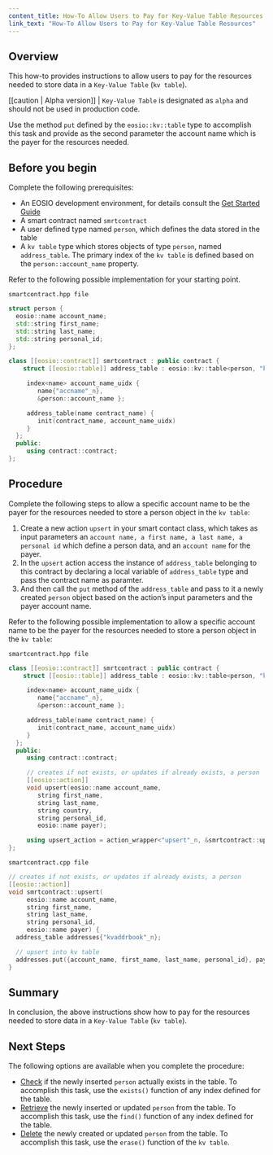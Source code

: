 ```yaml
---
content_title: How-To Allow Users to Pay for Key-Value Table Resources
link_text: "How-To Allow Users to Pay for Key-Value Table Resources"
---
```


## Overview

This how-to provides instructions to allow users to pay for the resources needed to store data in a `Key-Value Table` (`kv table`).

[[caution | Alpha version]]
| `Key-Value Table` is designated as `alpha` and should not be used in production code.

Use the method `put` defined by the `eosio::kv::table` type to accomplish this task and provide as the second parameter the account name which is the payer for the resources needed.

## Before you begin

Complete the following prerequisites:

* An EOSIO development environment, for details consult the [Get Started Guide](https://developers.eos.io/welcome/latest/getting-started-guide/index)
* A smart contract named `smrtcontract`
* A user defined type named `person`, which defines the data stored in the table
* A `kv table` type which stores objects of type `person`, named `address_table`. The primary index of the `kv table` is defined based on the `person::account_name` property.

Refer to the following possible implementation for your starting point.

`smartcontract.hpp file`

```cpp
struct person {
  eosio::name account_name;
  std::string first_name;
  std::string last_name;
  std::string personal_id;
};

class [[eosio::contract]] smrtcontract : public contract {
    struct [[eosio::table]] address_table : eosio::kv::table<person, "kvaddrbook"_n> {

     index<name> account_name_uidx {
        name{"accname"_n},
        &person::account_name };

     address_table(name contract_name) {
        init(contract_name, account_name_uidx)
     }
  };
  public:
     using contract::contract;
};
```

## Procedure

Complete the following steps to allow a specific account name to be the payer for the resources needed to store a person object in the `kv table`:

1. Create a new action `upsert` in your smart contact class, which takes as input parameters an `account name, a first name, a last name, a personal id` which define a person data, and an `account name` for the payer.
2. In the `upsert` action access the instance of `address_table` belonging to this contract by declaring a local variable of `address_table` type and pass the contract name as paramter.
3. And then call the `put` method of the `address_table` and pass to it a newly created `person` object based on the action’s input parameters and the payer account name.

Refer to the following possible implementation to allow a specific account name to be the payer for the resources needed to store a person object in the `kv table`:

`smartcontract.hpp file`

```cpp
class [[eosio::contract]] smrtcontract : public contract {
    struct [[eosio::table]] address_table : eosio::kv::table<person, "kvaddrbook"_n> {

     index<name> account_name_uidx {
        name{"accname"_n},
        &person::account_name };

     address_table(name contract_name) {
        init(contract_name, account_name_uidx)
     }
  };
  public:
     using contract::contract;

     // creates if not exists, or updates if already exists, a person
     [[eosio::action]]
     void upsert(eosio::name account_name,
        string first_name,
        string last_name,
        string country,
        string personal_id,
        eosio::name payer);

     using upsert_action = action_wrapper<"upsert"_n, &smrtcontract::upsert>;
};
```

`smartcontract.cpp file`

```cpp
// creates if not exists, or updates if already exists, a person
[[eosio::action]]
void smrtcontract::upsert(
     eosio::name account_name,
     string first_name,
     string last_name,
     string personal_id,
     eosio::name payer) {
  address_table addresses{"kvaddrbook"_n};

  // upsert into kv table
  addresses.put({account_name, first_name, last_name, personal_id}, payer);
}
```

## Summary

In conclusion, the above instructions show how to pay for the resources needed to store data in a `Key-Value Table` (`kv table`).

## Next Steps

The following options are available when you complete the procedure:

* [Check](60_how-to-check-a-record-kv-table.md) if the newly inserted `person` actually exists in the table. To accomplish this task, use the `exists()` function of any index defined for the table.
* [Retrieve](70_how-to-find-in-kv-table.md) the newly inserted or updated `person` from the table. To accomplish this task, use the `find()` function of any index defined for the table.
* [Delete](40_how-to-delete-from-kv-table.md) the newly created or updated `person` from the table. To accomplish this task, use the `erase()` function of the `kv table`.
